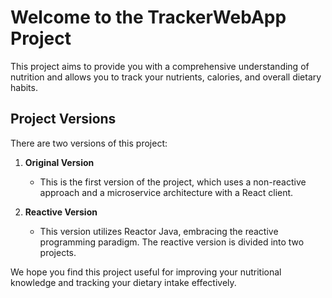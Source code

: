 # Welcome to the TrackerWebApp Project

This project aims to provide you with a comprehensive understanding of nutrition and allows you to track your nutrients, calories, and overall dietary habits.

## Project Versions

There are two versions of this project:

1. **Original Version**
   - This is the first version of the project, which uses a non-reactive approach and a microservice architecture with a React client.

2. **Reactive Version**
   - This version utilizes Reactor Java, embracing the reactive programming paradigm. The reactive version is divided into two projects.

We hope you find this project useful for improving your nutritional knowledge and tracking your dietary intake effectively.

